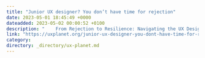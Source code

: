 ```yaml
---
title: "Junior UX designer? You don’t have time for rejection"
date: 2023-05-01 18:45:49 +0000
dateadded: 2023-05-02 00:00:52 +0100
description: "    From Rejection to Resilience: Navigating the UX Design Industry as a Junior Designer  Continue reading on UX Planet »  "
link: "https://uxplanet.org/junior-ux-designer-you-dont-have-time-for-rejection-2af42615fd0c?source=rss----819cc2aaeee0---4"
category:
directory: _directory/ux-planet.md
---
```

